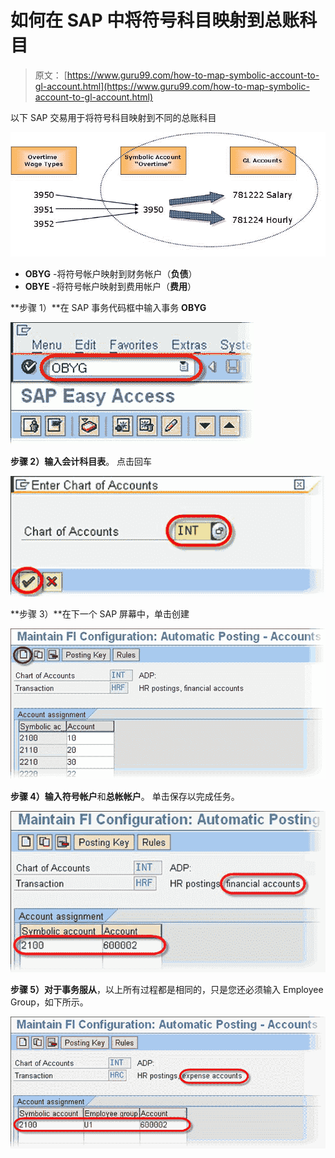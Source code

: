 # 如何在 SAP 中将符号科目映射到总账科目

> 原文： [https://www.guru99.com/how-to-map-symbolic-account-to-gl-account.html](https://www.guru99.com/how-to-map-symbolic-account-to-gl-account.html)

以下 SAP 交易用于将符号科目映射到不同的总账科目

![](img/84ece315c416b8979d89711c434a6be2.png "map-symbolic-gl-account")

*   **OBYG** -将符号帐户映射到财务帐户（**负债**）
*   **OBYE** -将符号帐户映射到费用帐户（**费用**）

**步骤 1）**在 SAP 事务代码框中输入事务 **OBYG**

![](img/e18ac0c51663417bc7497f559fee9983.png "sap-map-symbolic-gl-account-1")

**步骤 2）**输入**会计科目表**。 点击回车

![](img/4cf0e405ed36cad5761dca843ec02d2d.png "sap-map-symbolic-gl-account-2")

**步骤 3）**在下一个 SAP 屏幕中，单击创建

![](img/12a8a5159c3eefe0fbc5b68e7c02bc6a.png "sap-map-symbolic-gl-account-3")

**步骤 4）**输入**符号帐户**和**总帐帐户**。 单击保存以完成任务。

![](img/346ff511a7ba4533853790549060d50f.png "sap-map-symbolic-gl-account-4")

**步骤 5）**对于事务**服从**，以上所有过程都是相同的，只是您还必须输入 Employee Group，如下所示。

![](img/974c385f2d8383f8f56c0fa261845a77.png "sap-map-symbolic-gl-account-5")